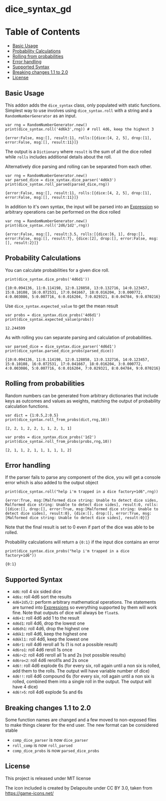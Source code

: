 # dice_syntax_gd

Table of Contents
=================

   * [Basic Usage](#basic-usage)
   * [Probability Calculations](#probability-calculations)
   * [Rolling from probabilities](#rolling-from-probabilities)
   * [Error handling](#error-handling)
   * [Supported Syntax](#supported-syntax)
   * [Breaking changes 1.1 to 2.0](#breaking-changes-11-to-20)
   * [License](#license)


## Basic Usage

This addon adds the `dice_syntax` class, only populated with static functions. Simplest
way to use involves using `dice_syntax.roll` with a string and a `RandomNumberGenerator` as an input.

```
var rng = RandomNumberGenerator.new()
print(dice_syntax.roll('4d6k3',rng)) # roll 4d6, keep the highest 3
```
```
{error:False, msg:[], result:11, rolls:[{dice:[4, 2, 5], drop:[1], error:False, msg:[], result:11}]}
```

The output is a `Dictionary` where `result` is the sum of all the dice rolled while `rolls`
includes additional details about the roll.

Alternatively dice parsing and rolling can be separated from each other.

```
var rng = RandomNumberGenerator.new()
var parsed_dice = dice_syntax.dice_parser('4d6k3')
print(dice_syntax.roll_parsed(parsed_dice,rng))
```
```
{error:False, msg:[], result:11, rolls:[{dice:[4, 2, 5], drop:[1], error:False, msg:[], result:11}]}
```

In addition to it's own syntax, the input will be parsed into an [Expression](https://docs.godotengine.org/en/stable/classes/class_expression.html)
so arbitrary operations can be performed on the dice rolled

```
var rng = RandomNumberGenerator.new()
print(dice_syntax.roll('2d6/1d2',rng))
```
```
{error:False, msg:[], result:3.5, rolls:[{dice:[6, 1], drop:[], error:False, msg:[], result:7}, {dice:[2], drop:[], error:False, msg:[], result:2}]}
```


## Probability Calculations

You can calculate probabilities for a given dice roll.

```
print(dice_syntax.dice_probs('4d6d1'))
```
```
{10:0.094136, 11:0.114198, 12:0.128858, 13:0.132716, 14:0.123457, 15:0.10108, 16:0.072531, 17:0.041667, 18:0.016204, 3:0.000772, 4:0.003086, 5:0.007716, 6:0.016204, 7:0.029321, 8:0.04784, 9:0.070216}
```

Use `dice_syntax.expected_value` to get the mean result
```
var probs = dice_syntax.dice_probs('4d6d1')
print(dice_syntax.expected_value(probs))
```
```
12.244599
```

As with rolling you can separate parsing and calculation of probabilities.
```
var parsed_dice = dice_syntax.dice_parser('4d6d1')
print(dice_syntax.parsed_dice_probs(parsed_dice))
```
```
{10:0.094136, 11:0.114198, 12:0.128858, 13:0.132716, 14:0.123457, 15:0.10108, 16:0.072531, 17:0.041667, 18:0.016204, 3:0.000772, 4:0.003086, 5:0.007716, 6:0.016204, 7:0.029321, 8:0.04784, 9:0.070216}
```

## Rolling from probabilities

Random numbers can be generated from arbitrary dictionaries that include keys as outcomes
and values as weights, matching the output of probability calculation functions.

```
var dict = {1:0.5,2:0.5}
print(dice_syntax.roll_from_probs(dict,rng,10))
```
```
[2, 2, 1, 2, 2, 1, 1, 2, 1, 1]
```

```
var probs = dice_syntax.dice_probs('1d2')
print(dice_syntax.roll_from_probs(probs,rng,10))
```
```
[2, 1, 1, 2, 1, 1, 1, 1, 1, 2]
```



## Error handling

If the parser fails to parse any component of the dice, you will get a console error
which is also added to the output object

```
print(dice_syntax.roll("help i'm trapped in a dice factory+1d6",rng))
```
```
{error:True, msg:[Malformed dice string: Unable to detect dice sides, Malformed dice string: Unable to detect dice sides], result:0, rolls:[{dice:[], drop:[], error:True, msg:[Malformed dice string: Unable to detect dice sides], result:0}, {dice:[], drop:[], error:True, msg:[Malformed dice string: Unable to detect dice sides], result:0}]}
```

Note that the final result is set to 0 even if part of the dice was able to be rolled.

Probability calculations will return a `{0:1}` if the input dice contains an error
```
print(dice_syntax.dice_probs("help i'm trapped in a dice factory+1d6"))
```
```
{0:1}
```

## Supported Syntax

- `4d6`: roll 4 six sided dice
- `4d6s`: roll 4d6 sort the results
- `4d6+2d5/2`: perform arbitrary mathematical operations. The statements are turned into [Expressions](https://docs.godotengine.org/en/stable/classes/class_expression.html) so everything supported by them will work fine. Note that outputs of dice will always be `float`s.
- `4d6+1`: roll 4d6 add 1 to the result
- `4d6d1`: roll 4d6, drop the lowest one
- `4d6dh1`: roll 4d6, drop the highest one
- `4d6k1`: roll 4d6, keep the highest one
- `4d6kl1:` roll 4d6, keep the lowest one
- `4d6r1`: roll 4d6 reroll all 1s (1 is not a possible result)
- `4d6ro1`: roll 4d6 reroll 1s once
- `4d6r<2`: roll 4d6 reroll all 1s and 2s (not possible results)
- `4d6ro<2`: roll 4d6 reroll1s and 2s once
- `4d6!`: roll 4d6 explode 6s (for every six, roll again until a non six is rolled, add them to the rolls. The output will have variable number of dice)
- `4d6!!`: roll 4d6 compound 6s (for every six, roll again until a non six is rolled, combined them into a single roll in the output. The output will have 4 dice)
- `4d6!>5`: roll 4d6 explode 5s and 6s

## Breaking changes 1.1 to 2.0

Some function names are changed and a few moved to non-exposed files to make 
things clearer for the end user. The new format can be considered stable

- `comp_dice_parser` is now `dice_parser`
- `roll_comp` is now `roll_parsed`
- `comp_dice_probs` is now `parsed_dice_probs`

## License

This project is released under MIT license

The icon included is created by Delapouite under CC BY 3.0, taken from https://game-icons.net/
